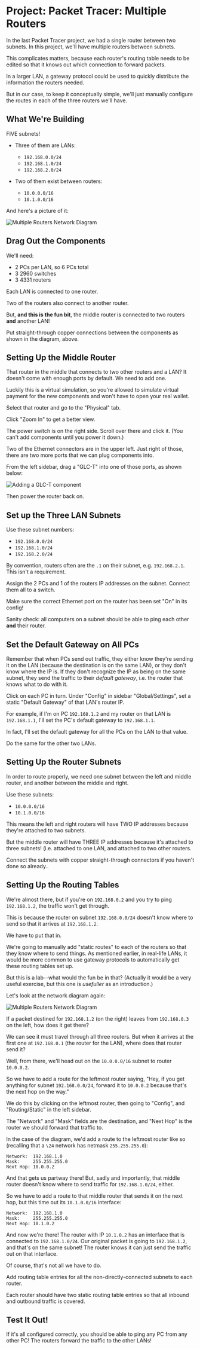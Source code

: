 # Project: Packet Tracer: Multiple Routers

In the last Packet Tracer project, we had a single router between two
subnets. In this project, we'll have multiple routers between subnets.

This complicates matters, because each router's routing table needs to
be edited so that it knows out which connection to forward packets.

In a larger LAN, a gateway protocol could be used to quickly distribute
the information the routers needed.

But in our case, to keep it conceptually simple, we'll just manually
configure the routes in each of the three routers we'll have.

## What We're Building

FIVE subnets!

* Three of them are LANs:
  * `192.168.0.0/24`
  * `192.168.1.0/24`
  * `192.168.2.0/24`

* Two of them exist between routers:
  * `10.0.0.0/16`
  * `10.1.0.0/16`

And here's a picture of it:

![Multiple Routers Network Diagram](mult_routers_net_diagram.png)

## Drag Out the Components

We'll need:

* 2 PCs per LAN, so 6 PCs total
* 3 2960 switches
* 3 4331 routers

Each LAN is connected to one router.

Two of the routers also connect to another router.

But, **and this is the fun bit**, the middle router is connected to two
routers **and** another LAN!

Put straight-through copper connections between the components as shown
in the diagram, above.

## Setting Up the Middle Router

That router in the middle that connects to two other routers and a LAN?
It doesn't come with enough ports by default. We need to add one.

Luckily this is a virtual simulation, so you're allowed to simulate
virtual payment for the new components and won't have to open your real
wallet.

Select that router and go to the "Physical" tab.

Click "Zoom In" to get a better view.

The power switch is on the right side. Scroll over there and click it.
(You can't add components until you power it down.)

Two of the Ethernet connectors are in the upper left. Just right of
those, there are two more ports that we can plug components into.

From the left sidebar, drag a "GLC-T" into one of those ports, as shown
below:

![Adding a GLC-T component](adding-glc-component.png)

Then power the router back on.

## Set up the Three LAN Subnets

Use these subnet numbers:

  * `192.168.0.0/24`
  * `192.168.1.0/24`
  * `192.168.2.0/24`

By convention, routers often are the `.1` on their subnet, e.g.
`192.168.2.1`. This isn't a requirement.

Assign the 2 PCs and 1 of the routers IP addresses on the subnet.
Connect them all to a switch.

Make sure the correct Ethernet port on the router has been set "On" in
its config!

Sanity check: all computers on a subnet should be able to ping each
other **and** their router.

## Set the Default Gateway on All PCs

Remember that when PCs send out traffic, they either know they're
sending it on the LAN (because the destination is on the same LAN), or
they don't know where the IP is. If they don't recognize the IP as being
on the same subnet, they send the traffic to their _default gateway_,
i.e. the router that knows what to do with it.

Click on each PC in turn. Under "Config" in sidebar "Global/Settings",
set a static "Default Gateway" of that LAN's router IP.

For example, if I'm on PC `192.168.1.2` and my router on that LAN is
`192.168.1.1`, I'll set the PC's default gateway to `192.168.1.1`.

In fact, I'll set the default gateway for all the PCs on the LAN to that
value.

Do the same for the other two LANs.

## Setting Up the Router Subnets

In order to route properly, we need one subnet between the left and
middle router, and another between the middle and right.

Use these subnets:

  * `10.0.0.0/16`
  * `10.1.0.0/16`

This means the left and right routers will have TWO IP addresses because
they're attached to two subnets.

But the middle router will have THREE IP addresses because it's attached
to three subnets! (i.e. attached to one LAN, and attached to two other
routers.

Connect the subnets with copper straight-through connectors if you
haven't done so already..

## Setting Up the Routing Tables

We're almost there, but if you're on `192.168.0.2` and you try to ping
`192.168.1.2`, the traffic won't get through.

This is because the router on subnet `192.168.0.0/24` doesn't know where
to send so that it arrives at `192.168.1.2`.

We have to put that in.

We're going to manually add "static routes" to each of the routers so
that they know where to send things. As mentioned earlier, in real-life
LANs, it would be more common to use gateway protocols to automatically
get these routing tables set up.

But this is a lab--what would the fun be in that? (Actually it would be
a very useful exercise, but this one is _usefuller_ as an introduction.)

Let's look at the network diagram again:

![Multiple Routers Network Diagram](mult_routers_net_diagram.png)

If a packet destined for `192.168.1.2` (on the right) leaves from
`192.168.0.3` on the left, how does it get there?

We can see it must travel through all three routers. But when it arrives
at the first one at `192.168.0.1` (the router for the LAN), where does
that router send it?

Well, from there, we'll head out on the `10.0.0.0/16` subnet to router
`10.0.0.2`.

So we have to add a route for the leftmost router saying, "Hey, if you
get anything for subnet `192.168.0.0/24`, forward it to `10.0.0.2`
because that's the next hop on the way."

We do this by clicking on the leftmost router, then going to "Config",
and "Routing/Static" in the left sidebar.

The "Network" and "Mask" fields are the destination, and "Next Hop" is
the router we should forward that traffic to.

In the case of the diagram, we'd add a route to the leftmost router like
so (recalling that a `\24` network has netmask `255.255.255.0`):

``` {.default}
Network:  192.168.1.0
Mask:     255.255.255.0
Next Hop: 10.0.0.2
```

And that gets us partway there! But, sadly and importantly, that middle
router doesn't know where to send traffic for `192.168.1.0/24`, either.

So we have to add a route to that middle router that sends it on the
next hop, but this time out its `10.1.0.0/16` interface:

``` {.default}
Network:  192.168.1.0
Mask:     255.255.255.0
Next Hop: 10.1.0.2
```

And now we're there! The router with IP `10.1.0.2` has an interface that
is connected to `192.168.1.0/24`. Our original packet is going to
`192.168.1.2`, and that's on the same subnet! The router knows it can
just send the traffic out on that interface.

Of course, that's not all we have to do.

Add routing table entries for all the non-directly-connected subnets to
each router.

Each router should have two static routing table entries so that all
inbound and outbound traffic is covered.

## Test It Out!

If it's all configured correctly, you should be able to ping any PC from
any other PC! The routers forward the traffic to the other LANs!

<!-- Rubric

15
All three LANs set up correctly

15
All three routers connected correctly with proper subnets

18
All three routing tables set up correctly

-->
